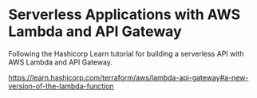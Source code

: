 # Serverless Applications with AWS Lambda and API Gateway
Following the Hashicorp Learn tutorial for building a serverless API with AWS Lambda and API Gateway.

https://learn.hashicorp.com/terraform/aws/lambda-api-gateway#a-new-version-of-the-lambda-function
